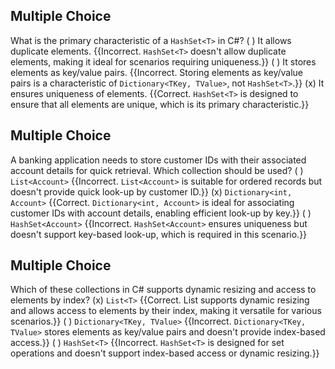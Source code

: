 ## Multiple Choice
What is the primary characteristic of a `HashSet<T>` in C#?
( ) It allows duplicate elements. {{Incorrect. `HashSet<T>` doesn't allow duplicate elements, making it ideal for scenarios requiring uniqueness.}}
( ) It stores elements as key/value pairs. {{Incorrect. Storing elements as key/value pairs is a characteristic of `Dictionary<TKey, TValue>`, not `HashSet<T>`.}}
(x) It ensures uniqueness of elements. {{Correct. `HashSet<T>` is designed to ensure that all elements are unique, which is its primary characteristic.}}

## Multiple Choice
A banking application needs to store customer IDs with their associated account details for quick retrieval. Which collection should be used?
( ) `List<Account>` {{Incorrect. `List<Account>` is suitable for ordered records but doesn't provide quick look-up by customer ID.}}
(x) `Dictionary<int, Account>` {{Correct. `Dictionary<int, Account>` is ideal for associating customer IDs with account details, enabling efficient look-up by key.}}
( ) `HashSet<Account>` {{Incorrect. `HashSet<Account>` ensures uniqueness but doesn't support key-based look-up, which is required in this scenario.}}

## Multiple Choice
Which of these collections in C# supports dynamic resizing and access to elements by index?
(x) `List<T>` {{Correct. List<T> supports dynamic resizing and allows access to elements by their index, making it versatile for various scenarios.}}
( ) `Dictionary<TKey, TValue>` {{Incorrect. `Dictionary<TKey, TValue>` stores elements as key/value pairs and doesn't provide index-based access.}}
( ) `HashSet<T>` {{Incorrect. `HashSet<T>` is designed for set operations and doesn't support index-based access or dynamic resizing.}}
